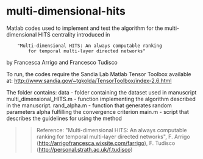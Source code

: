 # multi-dimensional-hits
Matlab codes used to implement and test the algorithm for the multi-dimensional HITS centrality introduced in 

		"Multi-dimensional HITS: An always computable ranking 	
	       	for temporal multi-layer directed networks" 

by Francesca Arrigo and Francesco Tudisco

To run, the codes require the Sandia Lab Matlab Tensor Toolbox available at:
http://www.sandia.gov/~tgkolda/TensorToolbox/index-2.6.html

The folder contains:
data		         - folder containing the dataset used in manuscript
multi_dimensional_HITS.m - function implementing the algorithm described in the manuscript.
rand_alpha.m             - function that generates random parameters alpha fulfilling the 				   convergence criterion
main.m                   - script that describes the guidelines for using the method
	

>> Reference:
>> "Multi-dimensional HITS: An always computable ranking for temporal multi-layer directed networks", 
>>  F. Arrigo (http://arrigofrancesca.wixsite.com/farrigo), 
>>  F. Tudisco (http://personal.strath.ac.uk/f.tudisco) 
